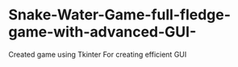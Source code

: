 # Snake-Water-Game-full-fledge-game-with-advanced-GUI-
Created game using Tkinter For creating efficient GUI
